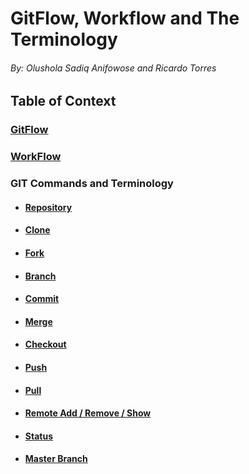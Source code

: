 # **GitFlow, Workflow and The Terminology**
###### By: Olushola Sadiq Anifowose and Ricardo Torres 
## **Table of Context** 

### [**GitFlow**](/GitF.md)

### [**WorkFlow**](/WorkF.md)
### **GIT Commands and Terminology**
- #### [Repository](/Repository.md)
- #### [Clone](/Clone.md)
- #### [Fork](/Fork.md)
- #### [Branch](/Branch.md)
- #### [Commit](/Commit.md)
- #### [Merge](/Merge.md)
- #### [Checkout](/Checkout.md)
- #### [Push](/Push.md)
- #### [Pull](/Pull.md)
- #### [Remote Add / Remove / Show](/RRS.md)
- #### [Status](/Status.md)
- #### [Master Branch](/Master.md)
